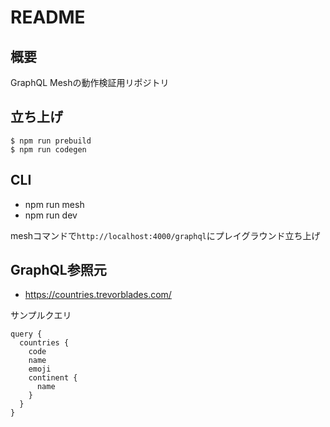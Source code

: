 # README
## 概要
GraphQL Meshの動作検証用リポジトリ

## 立ち上げ
```
$ npm run prebuild
$ npm run codegen
```

## CLI
- npm run mesh
- npm run dev


meshコマンドで`http://localhost:4000/graphql`にプレイグラウンド立ち上げ

## GraphQL参照元
- https://countries.trevorblades.com/


サンプルクエリ
```gql
query {
  countries {
    code
    name
    emoji
    continent {
      name
    }
  }
}
```
